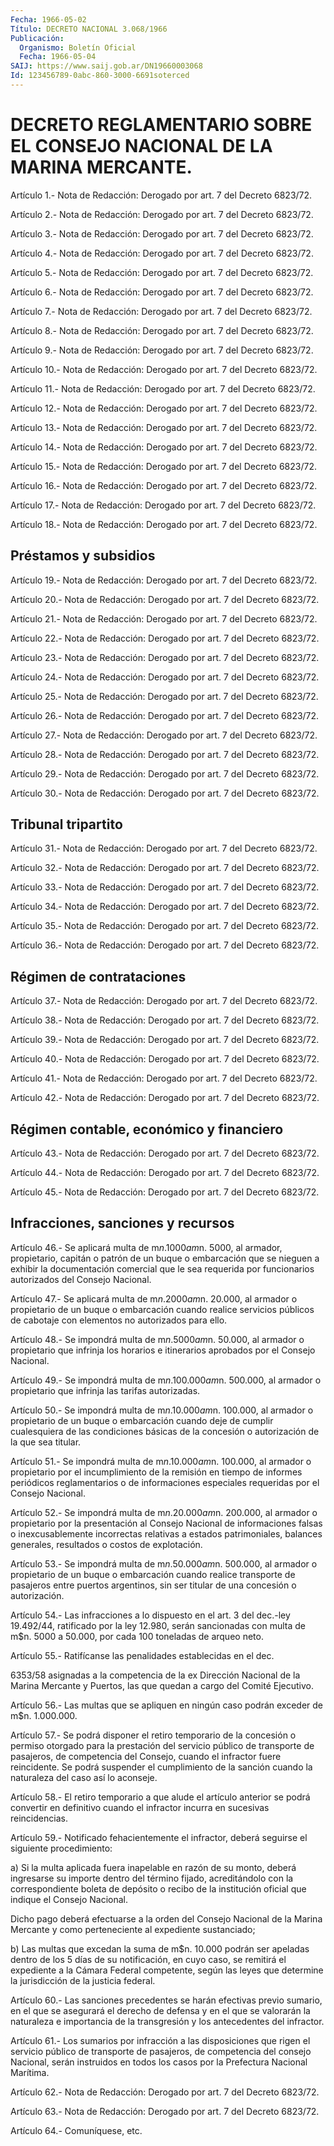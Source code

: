 ```yaml
---
Fecha: 1966-05-02
Título: DECRETO NACIONAL 3.068/1966
Publicación:
  Organismo: Boletín Oficial
  Fecha: 1966-05-04
SAIJ: https://www.saij.gob.ar/DN19660003068
Id: 123456789-0abc-860-3000-6691soterced
---
```

# DECRETO REGLAMENTARIO SOBRE EL CONSEJO NACIONAL DE LA MARINA MERCANTE.

<a id="1"></a>
Artículo  1.-  Nota  de  Redacción:  Derogado por art. 7 del Decreto 6823/72.

<a id="2"></a>
Artículo  2.-  Nota  de  Redacción:  Derogado por art. 7 del Decreto 6823/72.

<a id="3"></a>
Artículo  3.-  Nota  de  Redacción:  Derogado por art. 7 del Decreto 6823/72.

<a id="4"></a>
Artículo  4.-  Nota  de  Redacción:  Derogado por art. 7 del Decreto 6823/72.

<a id="5"></a>
Artículo  5.-  Nota  de  Redacción:  Derogado por art. 7 del Decreto 6823/72.

<a id="6"></a>
Artículo  6.-  Nota  de  Redacción:  Derogado por art. 7 del Decreto 6823/72.

<a id="7"></a>
Artículo  7.-  Nota  de  Redacción:  Derogado por art. 7 del Decreto 6823/72.

<a id="8"></a>
Artículo  8.-  Nota  de  Redacción:  Derogado por art. 7 del Decreto 6823/72.

<a id="9"></a>
Artículo  9.-  Nota  de  Redacción:  Derogado por art. 7 del Decreto 6823/72.

<a id="10"></a>
Artículo 10.-  Nota  de  Redacción:  Derogado por art. 7 del Decreto 6823/72.

<a id="11"></a>
Artículo 11.-  Nota  de  Redacción:  Derogado por art. 7 del Decreto 6823/72.

<a id="12"></a>
Artículo 12.-  Nota  de  Redacción:  Derogado por art. 7 del Decreto 6823/72.

<a id="13"></a>
Artículo 13.-  Nota  de  Redacción:  Derogado por art. 7 del Decreto 6823/72.

<a id="14"></a>
Artículo 14.-  Nota  de  Redacción:  Derogado por art. 7 del Decreto 6823/72.

<a id="15"></a>
Artículo 15.-  Nota  de  Redacción:  Derogado por art. 7 del Decreto 6823/72.

<a id="16"></a>
Artículo 16.-  Nota  de  Redacción:  Derogado por art. 7 del Decreto 6823/72.

<a id="17"></a>
Artículo 17.-  Nota  de  Redacción:  Derogado por art. 7 del Decreto 6823/72.

<a id="18"></a>
Artículo 18.-  Nota  de  Redacción:  Derogado por art. 7 del Decreto 6823/72.

## Préstamos y subsidios

<a id="19"></a>
Artículo 19.-  Nota  de  Redacción:  Derogado por art. 7 del Decreto 6823/72.

<a id="20"></a>
Artículo 20.-  Nota  de  Redacción:  Derogado por art. 7 del Decreto 6823/72.

<a id="21"></a>
Artículo 21.-  Nota  de  Redacción:  Derogado por art. 7 del Decreto 6823/72.

<a id="22"></a>
Artículo 22.-  Nota  de  Redacción:  Derogado por art. 7 del Decreto 6823/72.

<a id="23"></a>
Artículo 23.-  Nota  de  Redacción:  Derogado por art. 7 del Decreto 6823/72.

<a id="24"></a>
Artículo 24.-  Nota  de  Redacción:  Derogado por art. 7 del Decreto 6823/72.

<a id="25"></a>
Artículo 25.-  Nota  de  Redacción:  Derogado por art. 7 del Decreto 6823/72.

<a id="26"></a>
Artículo 26.-  Nota  de  Redacción:  Derogado por art. 7 del Decreto 6823/72.

<a id="27"></a>
Artículo 27.-  Nota  de  Redacción:  Derogado por art. 7 del Decreto 6823/72.

<a id="28"></a>
Artículo 28.-  Nota  de  Redacción:  Derogado por art. 7 del Decreto 6823/72.

<a id="29"></a>
Artículo 29.-  Nota  de  Redacción:  Derogado por art. 7 del Decreto 6823/72.

<a id="30"></a>
Artículo 30.-  Nota  de  Redacción:  Derogado por art. 7 del Decreto 6823/72.

## Tribunal tripartito

<a id="31"></a>
Artículo 31.-  Nota  de  Redacción:  Derogado por art. 7 del Decreto 6823/72.

<a id="32"></a>
Artículo 32.-  Nota  de  Redacción:  Derogado por art. 7 del Decreto 6823/72.

<a id="33"></a>
Artículo 33.-  Nota  de  Redacción:  Derogado por art. 7 del Decreto 6823/72.

<a id="34"></a>
Artículo 34.-  Nota  de  Redacción:  Derogado por art. 7 del Decreto 6823/72.

<a id="35"></a>
Artículo 35.-  Nota  de  Redacción:  Derogado por art. 7 del Decreto 6823/72.

<a id="36"></a>
Artículo 36.-  Nota  de  Redacción:  Derogado por art. 7 del Decreto 6823/72.

## Régimen de contrataciones

<a id="37"></a>
Artículo 37.-  Nota  de  Redacción:  Derogado por art. 7 del Decreto 6823/72.

<a id="38"></a>
Artículo 38.-  Nota  de  Redacción:  Derogado por art. 7 del Decreto 6823/72.

<a id="39"></a>
Artículo 39.-  Nota  de  Redacción:  Derogado por art. 7 del Decreto 6823/72.

<a id="40"></a>
Artículo 40.-  Nota  de  Redacción:  Derogado por art. 7 del Decreto 6823/72.

<a id="41"></a>
Artículo 41.-  Nota  de  Redacción:  Derogado por art. 7 del Decreto 6823/72.

<a id="42"></a>
Artículo 42.-  Nota  de  Redacción:  Derogado por art. 7 del Decreto 6823/72.

## Régimen contable, económico y financiero

<a id="43"></a>
Artículo 43.-  Nota  de  Redacción:  Derogado por art. 7 del Decreto 6823/72.

<a id="44"></a>
Artículo 44.-  Nota  de  Redacción:  Derogado por art. 7 del Decreto 6823/72.

<a id="45"></a>
Artículo 45.-  Nota  de  Redacción:  Derogado por art. 7 del Decreto 6823/72.

## Infracciones, sanciones y recursos

<a id="46"></a>
Artículo  46.-  Se  aplicará  multa  de  m$n.  1000  a m$n. 5000, al armador, propietario, capitán o patrón de un buque o embarcación que se nieguen a exhibir la documentación comercial que le sea requerida por funcionarios autorizados del Consejo Nacional.

<a id="47"></a>
Artículo  47.-  Se  aplicará  multa  de  m$n. 2000 a m$n. 20.000, al armador  o  propietario  de  un buque o embarcación  cuando  realice servicios públicos de cabotaje  con  elementos  no  autorizados para ello.

<a id="48"></a>
Artículo  48.-  Se  impondrá  multa  de  m$n. 5000 a m$n. 50.000, al armador  o  propietario  que  infrinja  los horarios  e  itinerarios aprobados por el Consejo Nacional.

<a id="49"></a>
Artículo  49.-  Se impondrá multa de m$n. 100.000 a m$n. 500.000, al armador  o  propietario    que  infrinja  las  tarifas  autorizadas.

<a id="50"></a>
Artículo  50.-  Se  impondrá multa de m$n. 10.000 a m$n. 100.000, al armador o propietario  de  un  buque  o  embarcación  cuando deje de cumplir  cualesquiera  de  las condiciones básicas de la concesión o autorización de la que sea titular.

<a id="51"></a>
Artículo  51.-  Se  impondrá multa de m$n. 10.000 a m$n. 100.000, al armador o propietario por el incumplimiento de la remisión en tiempo de informes periódicos  reglamentarios o de informaciones especiales requeridas por el Consejo Nacional.

<a id="52"></a>
Artículo  52.-  Se  impondrá multa de m$n. 20.000 a m$n. 200.000, al armador o propietario  por  la  presentación  al Consejo Nacional de informaciones  falsas  o  inexcusablemente  incorrectas  relativas a estados patrimoniales, balances generales, resultados  o  costos  de explotación.

<a id="53"></a>
Artículo  53.-  Se  impondrá multa de m$n. 50.000 a m$n. 500.000, al armador o propietario  de  un  buque  o  embarcación  cuando realice transporte de pasajeros entre puertos argentinos, sin ser titular de una concesión o autorización.

<a id="54"></a>
Artículo  54.-  Las  infracciones  a  lo  dispuesto en el art. 3 del dec.-ley 19.492/44, ratificado por la ley 12.980,  serán sancionadas con  multa de m$n. 5000 a 50.000, por cada 100 toneladas  de  arqueo neto.

<a id="55"></a>
Artículo  55.-  Ratifícanse  las penalidades establecidas en el dec.

6353/58 asignadas a la competencia de la ex Dirección Nacional de la Marina  Mercante  y Puertos, las  que  quedan  a  cargo  del  Comité Ejecutivo.

<a id="56"></a>
Artículo  56.-  Las  multas  que  se  apliquen en ningún caso podrán exceder de m$n. 1.000.000.

<a id="57"></a>
Artículo 57.- Se podrá disponer el retiro temporario de la concesión o  permiso  otorgado  para  la  prestación  del  servicio público de transporte  de  pasajeros,  de  competencia del Consejo,  cuando  el infractor fuere reincidente. Se podrá  suspender  el cumplimiento de la sanción cuando la naturaleza del caso así lo aconseje.

<a id="58"></a>
Artículo 58.-  El retiro temporario a que alude el artículo anterior se podrá convertir  en  definitivo  cuando  el  infractor incurra en sucesivas reincidencias.

<a id="59"></a>
Artículo   59.-  Notificado  fehacientemente  el  infractor,  deberá seguirse el siguiente procedimiento:

a) Si la multa  aplicada  fuera  inapelable  en  razón  de su monto, deberá ingresarse su importe dentro del término fijado, acreditándolo con la correspondiente boleta de depósito o  recibo de la institución oficial que indique el Consejo Nacional.

Dicho pago deberá efectuarse a la orden del Consejo Nacional  de  la Marina  Mercante  y  como  perteneciente  al expediente sustanciado;

b) Las multas que excedan la suma de m$n. 10.000 podrán ser apeladas dentro de los 5 días de su notificación, en  cuyo  caso, se remitirá el expediente a la Cámara Federal competente, según  las  leyes  que determine la jurisdicción de la justicia federal.

<a id="60"></a>
Artículo  60.-  Las  sanciones precedentes se harán efectivas previo sumario, en el que se asegurará el derecho de defensa y en el que se valorarán la naturaleza  e  importancia  de  la  transgresión  y los antecedentes del infractor.

<a id="61"></a>
Artículo  61.-  Los  sumarios por infracción a las disposiciones que rigen el servicio público de transporte de pasajeros, de competencia del consejo Nacional,  serán  instruidos  en  todos los casos por la Prefectura Nacional Marítima.

<a id="62"></a>
Artículo  62.-  Nota  de  Redacción: Derogado por art. 7 del Decreto 6823/72.

<a id="63"></a>
Artículo  63.-  Nota  de  Redacción: Derogado por art. 7 del Decreto 6823/72.

<a id="64"></a>
Artículo 64.- Comuníquese, etc.